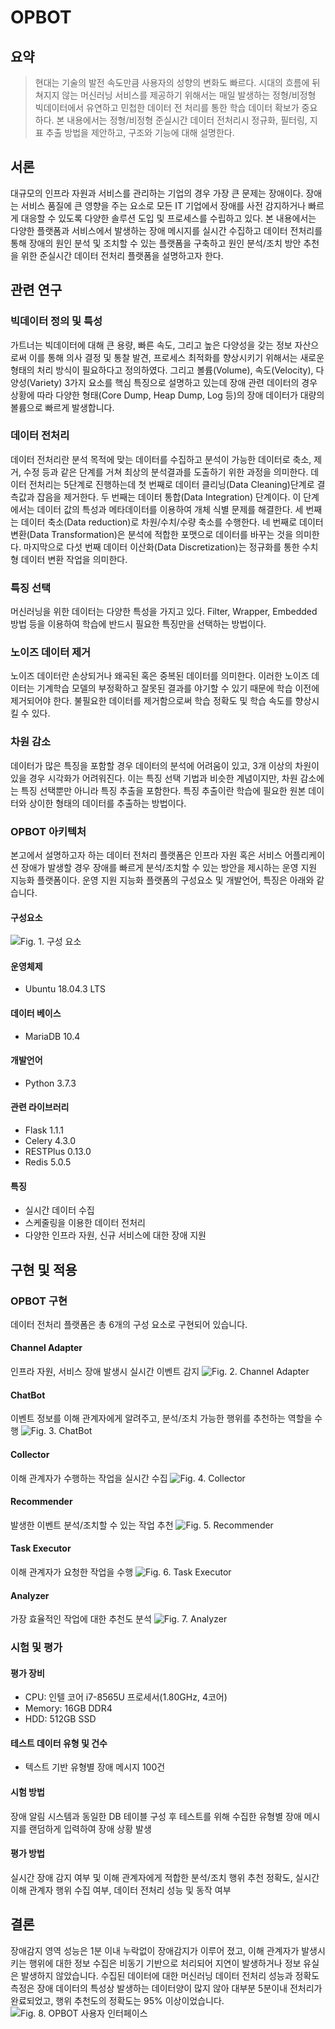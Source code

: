 # OPBOT
## 요약
> 현대는 기술의 발전 속도만큼 사용자의 성향의 변화도 빠르다. 시대의 흐름에 뒤쳐지지 않는 머신러닝 서비스를 제공하기 위해서는 매일 발생하는 정형/비정형 빅데이터에서 유연하고 민첩한 데이터 전 처리를 통한 학습 데이터 확보가 중요하다.
> 본 내용에서는 정형/비정형 준실시간 데이터 전처리시 정규화, 필터링, 지표 추출 방법을 제안하고, 구조와 기능에 대해 설명한다.
## 서론
대규모의 인프라 자원과 서비스를 관리하는 기업의 경우 가장 큰 문제는 장애이다.
장애는 서비스 품질에 큰 영향을 주는 요소로 모든 IT 기업에서 장애를 사전 감지하거나 빠르게 대응할 수 있도록 다양한 솔루션 도입 및 프로세스를 수립하고 있다.
본 내용에서는 다양한 플랫폼과 서비스에서 발생하는 장애 메시지를 실시간 수집하고 데이터 전처리를 통해 장애의 원인 분석 및 조치할 수 있는 플랫폼을 구축하고 원인 분석/조치 방안 추천을 위한 준실시간 데이터 전처리 플랫폼을 설명하고자 한다.

## 관련 연구
### 빅데이터 정의 및 특성
가트너는 빅데이터에 대해 큰 용량, 빠른 속도, 그리고 높은 다양성을 갖는 정보 자산으로써 이를 통해 의사 결정 및 통찰 발견, 프로세스 최적화를 향상시키기 위해서는 새로운 형태의 처리 방식이 필요하다고 정의하였다.
그리고 볼륨(Volume), 속도(Velocity), 다양성(Variety) 3가지 요소를 핵심 특징으로 설명하고 있는데 장애 관련 데이터의 경우 상황에 따라 다양한 형태(Core Dump, Heap Dump, Log 등)의 장애 데이터가 대량의 볼륨으로 빠르게 발생합니다.

### 데이터 전처리
데이터 전처리란 분석 목적에 맞는 데이터를 수집하고 분석이 가능한 데이터로 축소, 제거, 수정 등과 같은 단계를 거쳐 최상의 분석결과를 도출하기 위한 과정을 의미한다.
데이터 전처리는 5단계로 진행하는데 첫 번째로 데이터 클리닝(Data Cleaning)단계로 결측값과 잡음을 제거한다.
두 번째는 데이터 통합(Data Integration) 단계이다. 이 단계에서는 데이터 값의 특성과 메타데이터를 이용하여 개체 식별 문제를 해결한다.
세 번째는 데이터 축소(Data reduction)로 차원/수치/수량 축소를 수행한다. 네 번째로 데이터 변환(Data Transformation)은 분석에 적합한 포맷으로 데이터를 바꾸는 것을 의미한다.
마지막으로 다섯 번째 데이터 이산화(Data Discretization)는 정규화를 통한 수치형 데이터 변환 작업을 의미한다.

### 특징 선택
머신러닝을 위한 데이터는 다양한 특성을 가지고 있다.
Filter, Wrapper, Embedded 방법 등을 이용하여 학습에 반드시 필요한 특징만을 선택하는 방법이다.

### 노이즈 데이터 제거
노이즈 데이터란 손상되거나 왜곡된 혹은 중복된 데이터를 의미한다.
이러한 노이즈 데이터는 기계학습 모델의 부정확하고 잘못된 결과를 야기할 수 있기 때문에 학습 이전에 제거되어야 한다.
불필요한 데이터를 제거함으로써 학습 정확도 및 학습 속도를 향상시킬 수 있다.

### 차원 감소
데이터가 많은 특징을 포함할 경우 데이터의 분석에 어려움이 있고, 3개 이상의 차원이 있을 경우 시각화가 어려워진다.
이는 특징 선택 기법과 비슷한 계념이지만, 차원 감소에는 특징 선택뿐만 아니라 특징 추출을 포함한다.
특징 추출이란 학습에 필요한 원본 데이터와 상이한 형태의 데이터를 추출하는 방법이다.

### OPBOT 아키텍처
본고에서 설명하고자 하는 데이터 전처리 플랫폼은 인프라 자원 혹은 서비스 어플리케이션 장애가 발생할 경우 장애를 빠르게 분석/조치할 수 있는 방안을 제시하는 운영 지원 지능화 플랫폼이다.
운영 지원 지능화 플랫폼의 구성요소 및 개발언어, 특징은 아래와 같습니다.

#### 구성요소
![Fig. 1. 구성 요소](/doc/프로토타입_구성도.bmp "전체 아키텍처")

#### 운영체제
* Ubuntu 18.04.3 LTS

#### 데이터 베이스
* MariaDB 10.4

#### 개발언어
* Python 3.7.3

#### 관련 라이브러리
* Flask 1.1.1
* Celery 4.3.0
* RESTPlus 0.13.0
* Redis 5.0.5

#### 특징
* 실시간 데이터 수집
* 스케줄링을 이용한 데이터 전처리
* 다양한 인프라 자원, 신규 서비스에 대한 장애 지원

## 구현 및 적용
### OPBOT 구현
데이터 전처리 플랫폼은 총 6개의 구성 요소로 구현되어 있습니다.

#### Channel Adapter
인프라 자원, 서비스 장애 발생시 실시간 이벤트 감지
![Fig. 2. Channel Adapter](/doc/ChannelAdapter.bmp "Channel Adapter")

#### ChatBot
이벤트 정보를 이해 관계자에게 알려주고, 분석/조치 가능한 행위를 추천하는 역할을 수행
![Fig. 3. ChatBot](/doc/Chatbot.bmp "ChatBot")

#### Collector
이해 관계자가 수행하는 작업을 실시간 수집
![Fig. 4. Collector](/doc/Collector.bmp "Collector")

#### Recommender
발생한 이벤트 분석/조치할 수 있는 작업 추천
![Fig. 5. Recommender](/doc/Recommender.bmp "Recommender")

#### Task Executor
이해 관계자가 요청한 작업을 수행
![Fig. 6. Task Executor](/doc/TaskExecutor.bmp "Task Executor")

#### Analyzer
가장 효율적인 작업에 대한 추천도 분석
![Fig. 7. Analyzer](/doc/Analyzer.bmp "Analyzer")

### 시험 및 평가
#### 평가 장비
* CPU: 인텔 코어 i7-8565U 프로세서(1.80GHz, 4코어)
* Memory: 16GB DDR4
* HDD: 512GB SSD

#### 테스트 데이터 유형 및 건수
* 텍스트 기반 유형별 장애 메시지 100건

#### 시험 방법
장애 알림 시스템과 동일한 DB 테이블 구성 후 테스트를 위해 수집한 유형별 장애 메시지를 랜덤하게 입력하여 장애 상황 발생

#### 평가 방법
실시간 장애 감지 여부 및 이해 관계자에게 적합한 분석/조치 행위 추천 정확도, 실시간 이해 관계자 행위 수집 여부, 데이터 전처리 성능 및 동작 여부

## 결론
장애감지 영역 성능은 1분 이내 누락없이 장애감지가 이루어 졌고, 이해 관계자가 발생시키는 행위에 대한 정보 수집은 비동기 기반으로 처리되어 지연이 발생하거나 정보 유실은 발생하지 않았습니다.
수집된 데이터에 대한 머신러닝 데이터 전처리 성능과 정확도 측정은 장애 데이터의 특성상 발생하는 데이터양이 많지 않아 대부분 5분이내 전처리가 완료되었고, 행위 추천도의 정확도는 95% 이상이었습니다.
![Fig. 8. OPBOT 사용자 인터페이스](/doc/chatbot.png "사용자 인터페이스")
